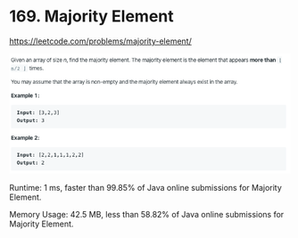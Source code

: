 # 169. Majority Element

https://leetcode.com/problems/majority-element/

![image](image.png)

Runtime: 1 ms, faster than 99.85% of Java online submissions for Majority Element.

Memory Usage: 42.5 MB, less than 58.82% of Java online submissions for Majority Element.
